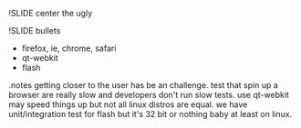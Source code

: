 !SLIDE center
the ugly

!SLIDE bullets
* firefox, ie, chrome, safari 
* qt-webkit
* flash

.notes getting closer to the user has be an challenge. test that spin up
a browser are really slow and developers don't run slow tests.
use qt-webkit may speed things up but not all linux distros are equal.
we have unit/integration test for flash but it's 32 bit or nothing baby at least on linux.
